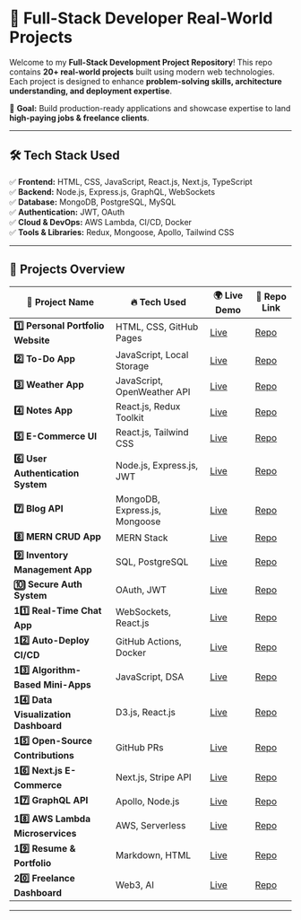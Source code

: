 # 🚀 Full-Stack Developer Real-World Projects  

Welcome to my **Full-Stack Development Project Repository**! This repo contains **20+ real-world projects** built using modern web technologies. Each project is designed to enhance **problem-solving skills, architecture understanding, and deployment expertise**.  

📌 **Goal:** Build production-ready applications and showcase expertise to land **high-paying jobs & freelance clients**.  

---

## 🛠 **Tech Stack Used**  
✅ **Frontend:** HTML, CSS, JavaScript, React.js, Next.js, TypeScript  
✅ **Backend:** Node.js, Express.js, GraphQL, WebSockets  
✅ **Database:** MongoDB, PostgreSQL, MySQL  
✅ **Authentication:** JWT, OAuth  
✅ **Cloud & DevOps:** AWS Lambda, CI/CD, Docker  
✅ **Tools & Libraries:** Redux, Mongoose, Apollo, Tailwind CSS  

---

## 📌 **Projects Overview**  

| 🚀 **Project Name** | 🔥 **Tech Used** | 🌍 **Live Demo** | 📂 **Repo Link** |  
|----------------|------------|------------|------------|  
| **1️⃣ Personal Portfolio Website** | HTML, CSS, GitHub Pages | [Live](#) | [Repo](#) |  
| **2️⃣ To-Do App** | JavaScript, Local Storage | [Live](#) | [Repo](#) |  
| **3️⃣ Weather App** | JavaScript, OpenWeather API | [Live](#) | [Repo](#) |  
| **4️⃣ Notes App** | React.js, Redux Toolkit | [Live](#) | [Repo](#) |  
| **5️⃣ E-Commerce UI** | React.js, Tailwind CSS | [Live](#) | [Repo](#) |  
| **6️⃣ User Authentication System** | Node.js, Express.js, JWT | [Live](#) | [Repo](#) |  
| **7️⃣ Blog API** | MongoDB, Express.js, Mongoose | [Live](#) | [Repo](#) |  
| **8️⃣ MERN CRUD App** | MERN Stack | [Live](#) | [Repo](#) |  
| **9️⃣ Inventory Management App** | SQL, PostgreSQL | [Live](#) | [Repo](#) |  
| **🔟 Secure Auth System** | OAuth, JWT | [Live](#) | [Repo](#) |  
| **11️⃣ Real-Time Chat App** | WebSockets, React.js | [Live](#) | [Repo](#) |  
| **12️⃣ Auto-Deploy CI/CD** | GitHub Actions, Docker | [Live](#) | [Repo](#) |  
| **13️⃣ Algorithm-Based Mini-Apps** | JavaScript, DSA | [Live](#) | [Repo](#) |  
| **14️⃣ Data Visualization Dashboard** | D3.js, React.js | [Live](#) | [Repo](#) |  
| **15️⃣ Open-Source Contributions** | GitHub PRs | [Live](#) | [Repo](#) |  
| **16️⃣ Next.js E-Commerce** | Next.js, Stripe API | [Live](#) | [Repo](#) |  
| **17️⃣ GraphQL API** | Apollo, Node.js | [Live](#) | [Repo](#) |  
| **18️⃣ AWS Lambda Microservices** | AWS, Serverless | [Live](#) | [Repo](#) |  
| **19️⃣ Resume & Portfolio** | Markdown, HTML | [Live](#) | [Repo](#) |  
| **20️⃣ Freelance Dashboard** | Web3, AI | [Live](#) | [Repo](#) |  

---
